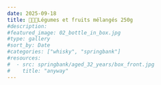 ```yaml
---
date: 2025-09-18
title: 🥕🍌🍠Légumes et fruits mélangés 250g
#description: 
#featured_image: 02_bottle_in_box.jpg
#type: gallery
#sort_by: Date
#categories: ["whisky", "springbank"]
#resources:
#  - src: springbank/aged_32_years/box_front.jpg
#    title: "anyway"
---
```

